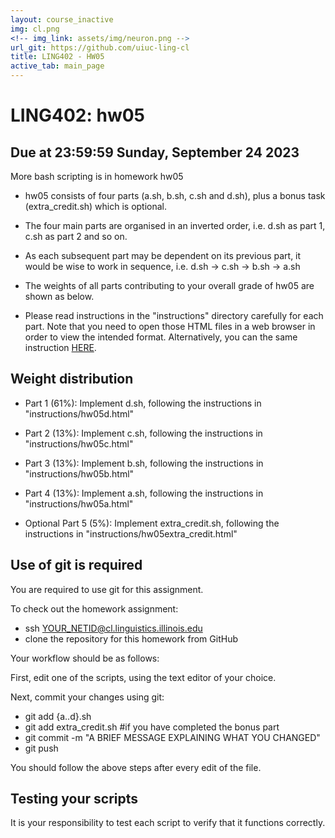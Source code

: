 ```yaml
---
layout: course_inactive
img: cl.png
<!-- img_link: assets/img/neuron.png -->
url_git: https://github.com/uiuc-ling-cl
title: LING402 - HW05
active_tab: main_page 
---
```


# LING402: hw05
## Due at 23:59:59 Sunday, September 24 2023


More bash scripting is in homework hw05

* hw05 consists of four parts (a.sh, b.sh, c.sh and d.sh), plus a bonus task (extra_credit.sh) which is optional.

* The four main parts are organised in an inverted order, i.e. d.sh as part 1, c.sh as part 2 and so on.

* As each subsequent part may be dependent on its previous part, it would be wise to work in sequence, i.e. d.sh -> c.sh -> b.sh -> a.sh

* The weights of all parts contributing to your overall grade of hw05 are shown as below. 

* Please read instructions in the "instructions" directory carefully for each part. Note that you need to open those HTML files in a web browser in order to view the intended format. Alternatively, you can the same instruction [HERE](hw05d.html).



Weight distribution
-------------------

* Part 1 (61%): Implement d.sh, following the instructions in "instructions/hw05d.html"


* Part 2 (13%): Implement c.sh, following the instructions in "instructions/hw05c.html"


* Part 3 (13%): Implement b.sh, following the instructions in "instructions/hw05b.html"


* Part 4 (13%): Implement a.sh, following the instructions in "instructions/hw05a.html"


* Optional Part 5 (5%): Implement extra_credit.sh, following the instructions in "instructions/hw05extra_credit.html"



Use of git is required
----------------------

You are required to use git for this assignment.

To check out the homework assignment:

* ssh YOUR_NETID@cl.linguistics.illinois.edu
* clone the repository for this homework from GitHub

Your workflow should be as follows:

First, edit one of the scripts, using the text editor of your choice.

Next, commit your changes using git:

* git add {a..d}.sh
* git add extra_credit.sh #if you have completed the bonus part
* git commit -m "A BRIEF MESSAGE EXPLAINING WHAT YOU CHANGED"
* git push

You should follow the above steps after every edit of the file. 


Testing your scripts
--------------------

It is your responsibility to test each script to verify that it functions correctly.


